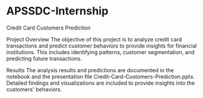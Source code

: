 # APSSDC-Internship
Credit Card Customers Prediction

Project Overview
The objective of this project is to analyze credit card transactions and predict customer behaviors to provide insights for financial institutions. This includes identifying patterns, customer segmentation, and predicting future transactions.

Results
The analysis results and predictions are documented in the notebook and the presentation file Credit-Card-Customers-Prediction.pptx. Detailed findings and visualizations are included to provide insights into the customers' behaviors.
